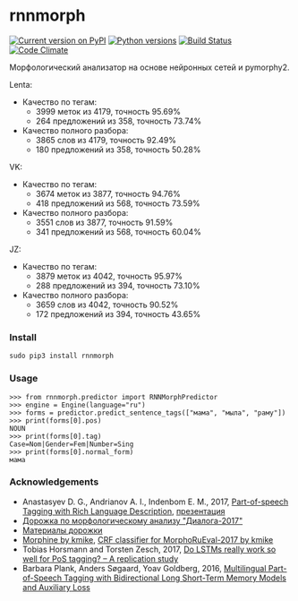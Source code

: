 # rnnmorph
[![Current version on PyPI](http://img.shields.io/pypi/v/rnnmorph.svg)](https://pypi.python.org/pypi/rnnmorph)
[![Python versions](https://img.shields.io/pypi/pyversions/rnnmorph.svg)](https://pypi.python.org/pypi/rnnmorph)
[![Build Status](https://travis-ci.org/IlyaGusev/rnnmorph.svg?branch=master)](https://travis-ci.org/IlyaGusev/rnnmorph)
[![Code Climate](https://codeclimate.com/github/IlyaGusev/rnnmorph/badges/gpa.svg)](https://codeclimate.com/github/IlyaGusev/rnnmorph)

Морфологический анализатор на основе нейронных сетей и pymorphy2.

Lenta:
* Качество по тегам:
  * 3999 меток из 4179, точность 95.69%
  * 264 предложений из 358, точность 73.74%
* Качество полного разбора:
  * 3865 слов из 4179, точность 92.49%
  * 180 предложений из 358, точность 50.28%

VK:
* Качество по тегам:
  * 3674 меток из 3877, точность 94.76%
  * 418 предложений из 568, точность 73.59%
* Качество полного разбора:
  * 3551 слов из 3877, точность 91.59%
  * 341 предложений из 568, точность 60.04%

JZ:
* Качество по тегам:
  * 3879 меток из 4042, точность 95.97%
  * 288 предложений из 394, точность 73.10%
* Качество полного разбора:
  * 3659 слов из 4042, точность 90.52%
  * 172 предложений из 394, точность 43.65%

### Install ###
```
sudo pip3 install rnnmorph
```
  
### Usage ###
```
>>> from rnnmorph.predictor import RNNMorphPredictor
>>> engine = Engine(language="ru")
>>> forms = predictor.predict_sentence_tags(["мама", "мыла", "раму"])
>>> print(forms[0].pos)
NOUN
>>> print(forms[0].tag)
Case=Nom|Gender=Fem|Number=Sing
>>> print(forms[0].normal_form)
мама
```

### Acknowledgements ###
* Anastasyev D. G., Andrianov A. I., Indenbom E. M., 2017, [Part-of-speech Tagging with Rich Language Description](http://www.dialog-21.ru/media/3895/anastasyevdgetal.pdf), [презентация](http://www.dialog-21.ru/media/4102/anastasyev.pdf)
* [Дорожка по морфологическому анализу "Диалога-2017"](http://www.dialog-21.ru/evaluation/2017/morphology/)
* [Материалы дорожки](https://github.com/dialogue-evaluation/morphoRuEval-2017)
* [Morphine by kmike](https://github.com/kmike/morphine), [CRF classifier for MorphoRuEval-2017 by kmike](https://github.com/kmike/dialog2017)
* Tobias Horsmann and Torsten Zesch, 2017, [Do LSTMs really work so well for PoS tagging? – A replication study](http://www.ltl.uni-due.de/wp-content/uploads/horsmannZesch_emnlp2017.pdf)
* Barbara Plank, Anders Søgaard, Yoav Goldberg, 2016, [Multilingual Part-of-Speech Tagging with Bidirectional Long Short-Term Memory Models and Auxiliary Loss](https://arxiv.org/abs/1604.05529)

